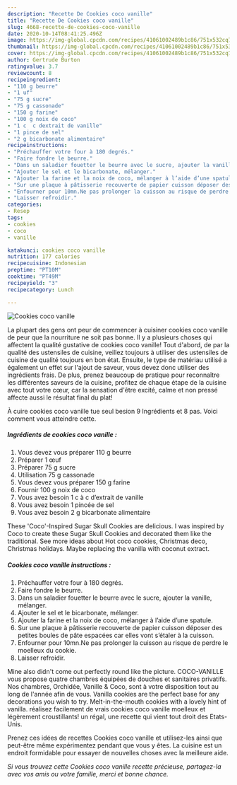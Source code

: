 ```yaml
---
description: "Recette De Cookies coco vanille"
title: "Recette De Cookies coco vanille"
slug: 4668-recette-de-cookies-coco-vanille
date: 2020-10-14T08:41:25.496Z
image: https://img-global.cpcdn.com/recipes/41061002489b1c86/751x532cq70/cookies-coco-vanille-photo-principale-de-la-recette.jpg
thumbnail: https://img-global.cpcdn.com/recipes/41061002489b1c86/751x532cq70/cookies-coco-vanille-photo-principale-de-la-recette.jpg
cover: https://img-global.cpcdn.com/recipes/41061002489b1c86/751x532cq70/cookies-coco-vanille-photo-principale-de-la-recette.jpg
author: Gertrude Burton
ratingvalue: 3.7
reviewcount: 8
recipeingredient:
- "110 g beurre"
- "1 uf"
- "75 g sucre"
- "75 g cassonade"
- "150 g farine"
- "100 g noix de coco"
- "1 c  c dextrait de vanille"
- "1 pince de sel"
- "2 g bicarbonate alimentaire"
recipeinstructions:
- "Préchauffer votre four à 180 degrés."
- "Faire fondre le beurre."
- "Dans un saladier fouetter le beurre avec le sucre, ajouter la vanille, mélanger."
- "Ajouter le sel et le bicarbonate, mélanger."
- "Ajouter la farine et la noix de coco, mélanger à l’aide d’une spatule."
- "Sur une plaque à pâtisserie recouverte de papier cuisson déposer des petites boules de pâte espacées car elles vont s’étaler à la cuisson."
- "Enfourner pour 10mn.Ne pas prolonger la cuisson au risque de perdre le moelleux du cookie."
- "Laisser refroidir."
categories:
- Resep
tags:
- cookies
- coco
- vanille

katakunci: cookies coco vanille 
nutrition: 177 calories
recipecuisine: Indonesian
preptime: "PT10M"
cooktime: "PT49M"
recipeyield: "3"
recipecategory: Lunch

---
```



![Cookies coco vanille](https://img-global.cpcdn.com/recipes/41061002489b1c86/751x532cq70/cookies-coco-vanille-photo-principale-de-la-recette.jpg)

La plupart des gens ont peur de commencer à cuisiner cookies coco vanille de peur que la nourriture ne soit pas bonne. Il y a plusieurs choses qui affectent la qualité gustative de cookies coco vanille! Tout d'abord, de par la qualité des ustensiles de cuisine, veillez toujours à utiliser des ustensiles de cuisine de qualité toujours en bon état. Ensuite, le type de matériau utilisé a également un effet sur l'ajout de saveur, vous devez donc utiliser des ingrédients frais. De plus, prenez beaucoup de pratique pour reconnaître les différentes saveurs de la cuisine, profitez de chaque étape de la cuisine avec tout votre cœur, car la sensation d'être excité, calme et non pressé affecte aussi le résultat final du plat!

<!--inarticleads1-->

À cuire cookies coco vanille tue seul besion 9 Ingrédients et 8 pas. Voici comment vous atteindre cette.

##### Ingrédients de cookies coco vanille :

1. Vous devez vous préparer 110 g beurre
1. Préparer 1 œuf
1. Préparer 75 g sucre
1. Utilisation 75 g cassonade
1. Vous devez vous préparer 150 g farine
1. Fournir 100 g noix de coco
1. Vous avez besoin 1 c à c d’extrait de vanille
1. Vous avez besoin 1 pincée de sel
1. Vous avez besoin 2 g bicarbonate alimentaire


These &#39;Coco&#39;-Inspired Sugar Skull Cookies are delicious. I was inspired by Coco to create these Sugar Skull Cookies and decorated them like the traditional. See more ideas about Hot coco cookies, Christmas deco, Christmas holidays. Maybe replacing the vanilla with coconut extract. 

<!--inarticleads2-->

##### Cookies coco vanille instructions :

1. Préchauffer votre four à 180 degrés.
1. Faire fondre le beurre.
1. Dans un saladier fouetter le beurre avec le sucre, ajouter la vanille, mélanger.
1. Ajouter le sel et le bicarbonate, mélanger.
1. Ajouter la farine et la noix de coco, mélanger à l’aide d’une spatule.
1. Sur une plaque à pâtisserie recouverte de papier cuisson déposer des petites boules de pâte espacées car elles vont s’étaler à la cuisson.
1. Enfourner pour 10mn.Ne pas prolonger la cuisson au risque de perdre le moelleux du cookie.
1. Laisser refroidir.


Mine also didn&#39;t come out perfectly round like the picture. COCO-VANILLE vous propose quatre chambres équipées de douches et sanitaires privatifs. Nos chambres, Orchidée, Vanille &amp; Coco, sont à votre disposition tout au long de l&#39;année afin de vous. Vanilla cookies are the perfect base for any decorations you wish to try. Melt-in-the-mouth cookies with a lovely hint of vanilla. réalisez facilement de vrais cookies coco vanille moelleux et légèrement croustillants! un régal, une recette qui vient tout droit des Etats-Unis. 

<!--inarticleads1-->

<p>
Prenez ces idées de recettes Cookies coco vanille et utilisez-les ainsi que peut-être même expérimentez pendant que vous y êtes. La cuisine est un endroit formidable pour essayer de nouvelles choses avec la meilleure aide.
</p>

<p>
<i>Si vous trouvez cette Cookies coco vanille recette précieuse, partagez-la avec vos amis ou votre famille, merci et bonne chance.</i>
</p>
